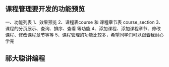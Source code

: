 
## 课程管理要开发的功能预览
一、功能列表
    1、效果预览
    2、课程表course 和 课程章节表 course_section
    3、课程的分页展示、查询、排序、查看 等功能
    4、添加课程、添加课程章节、修改课程、修改课程章节等等
    5、课程管理的功能比较多，希望同学们可以跟着我耐心学完
    
## 祁大聪讲编程

